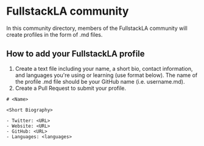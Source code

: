 # FullstackLA community

In this community directory, members of the FullstackLA community will create profiles in the form of .md files.

## How to add your FullstackLA profile

1. Create a text file including your name, a short bio, contact information, and languages you're using or learning (use format below). The name of the profile .md file should be your GitHub name (i.e. username.md).
2. Create a Pull Request to submit your profile.


```
# <Name>

<Short Biography>

- Twitter: <URL>
- Website: <URL>
- GitHub: <URL>
- Languages: <languages>
```
